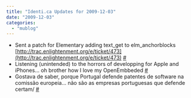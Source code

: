 ```yaml
---
title: "Identi.ca Updates for 2009-12-03"
date: "2009-12-03"
categories: 
  - "mublog"
---
```


- Sent a patch for Elementary adding text\_get to elm\_anchorblocks [http://trac.enlightenment.org/e/ticket/473](http://trac.enlightenment.org/e/ticket/473) [#](http://identi.ca/notice/16004307)
- Listening (unintended) to the horrors of developping for Apple and iPhones... oh brother how I love my OpenEmbbeded [#](http://identi.ca/notice/16007356)
- Gostava de saber, porque Portugal defende patentes de software na comissão europeia... não são as empresas portuguesas que defende certam/ [#](http://identi.ca/notice/16022477)
